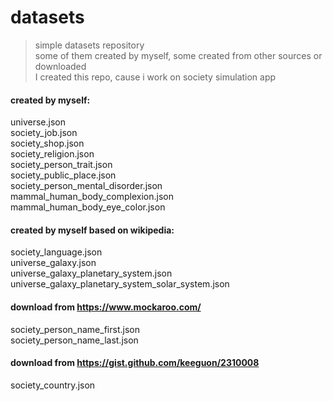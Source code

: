 # datasets<br>

> simple datasets repository <br>
> some of them created by myself, some created from other sources or downloaded<br>
> I created this repo, cause i work on society simulation app<br>

#### created by myself:
universe.json<br>
society_job.json<br>
society_shop.json<br>
society_religion.json<br>
society_person_trait.json<br>
society_public_place.json<br>
society_person_mental_disorder.json<br>
mammal_human_body_complexion.json<br>
mammal_human_body_eye_color.json<br>

#### created by myself based on wikipedia:
society_language.json<br>
universe_galaxy.json<br>
universe_galaxy_planetary_system.json<br>
universe_galaxy_planetary_system_solar_system.json<br>


#### download from https://www.mockaroo.com/
society_person_name_first.json <br>
society_person_name_last.json <br>

#### download from https://gist.github.com/keeguon/2310008
society_country.json<br>

